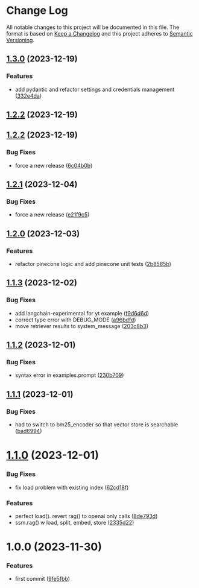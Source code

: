 # Change Log

All notable changes to this project will be documented in this file.
The format is based on [Keep a Changelog](http://keepachangelog.com/) and this project adheres to [Semantic Versioning](http://semver.org/).

## [1.3.0](https://github.com/FullStackWithLawrence/openai-embeddings/compare/v1.2.2...v1.3.0) (2023-12-19)


### Features

* add pydantic and refactor settings and credentials management ([332e4da](https://github.com/FullStackWithLawrence/openai-embeddings/commit/332e4dab89924b6ac2436e6d260e645bed26a0b4))

## [1.2.2](https://github.com/FullStackWithLawrence/openai-embeddings/compare/v1.2.1...v1.2.2) (2023-12-19)

## [1.2.2](https://github.com/FullStackWithLawrence/openai-embeddings/compare/v1.2.1...v1.2.2) (2023-12-19)

### Bug Fixes

- force a new release ([6c04b0b](https://github.com/FullStackWithLawrence/openai-embeddings/commit/6c04b0b95486fa25b40c6f4d1954bd22b58df7c9))

## [1.2.1](https://github.com/FullStackWithLawrence/openai-embeddings/compare/v1.2.0...v1.2.1) (2023-12-04)

### Bug Fixes

- force a new release ([e21f9c5](https://github.com/FullStackWithLawrence/openai-embeddings/commit/e21f9c56b6dc3be3320afb88a491b43fc04d365b))

## [1.2.0](https://github.com/lpm0073/hybrid-search-retriever/compare/v1.1.3...v1.2.0) (2023-12-03)

### Features

- refactor pinecone logic and add pinecone unit tests ([2b8585b](https://github.com/lpm0073/hybrid-search-retriever/commit/2b8585b36e400d04f22e2a5565ea96f4482fd5f4))

## [1.1.3](https://github.com/lpm0073/hybrid-search-retriever/compare/v1.1.2...v1.1.3) (2023-12-02)

### Bug Fixes

- add langchain-experimental for yt example ([f9d6d6d](https://github.com/lpm0073/hybrid-search-retriever/commit/f9d6d6d0b11ff9c1f06faf7eb69511bc5702066d))
- correct type error with DEBUG_MODE ([a96bdfd](https://github.com/lpm0073/hybrid-search-retriever/commit/a96bdfdb5a0b015740110e02f9f9b06917cd31c7))
- move retriever results to system_message ([203c8b3](https://github.com/lpm0073/hybrid-search-retriever/commit/203c8b300cda156ac44a0c6e02510c2ab6a2b074))

## [1.1.2](https://github.com/lpm0073/hybrid-search-retriever/compare/v1.1.1...v1.1.2) (2023-12-01)

### Bug Fixes

- syntax error in examples.prompt ([230b709](https://github.com/lpm0073/hybrid-search-retriever/commit/230b7090c96bdd4d7d8757b182f891ab1b82c6f4))

## [1.1.1](https://github.com/lpm0073/netec-llm/compare/v1.1.0...v1.1.1) (2023-12-01)

### Bug Fixes

- had to switch to bm25_encoder so that vector store is searchable ([bad6994](https://github.com/lpm0073/netec-llm/commit/bad699481d217dde81877d85124395529652dabe))

# [1.1.0](https://github.com/lpm0073/netec-llm/compare/v1.0.0...v1.1.0) (2023-12-01)

### Bug Fixes

- fix load problem with existing index ([62cd18f](https://github.com/lpm0073/netec-llm/commit/62cd18f8088873a794ec363c4e18770dfdc41ea5))

### Features

- perfect load(). revert rag() to openai only calls ([8de793d](https://github.com/lpm0073/netec-llm/commit/8de793dcca77ec23f09e68ca9e8dba7f64623b3c))
- ssm.rag() w load, split, embed, store ([2335d22](https://github.com/lpm0073/netec-llm/commit/2335d22c5fd9092642ff1eb67a34fbcd712d7f9b))

# 1.0.0 (2023-11-30)

### Features

- first commit ([9fe5fbb](https://github.com/lpm0073/netec-llm/commit/9fe5fbbd03d278a90a7351a4d907a74783e48684))
